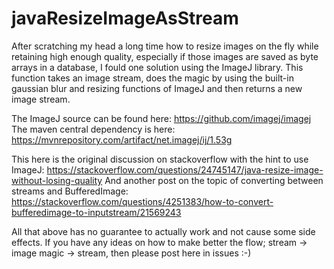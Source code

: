 # javaResizeImageAsStream
After scratching my head a long time how to resize images on the fly while retaining high enough quality, especially if those images are saved as byte arrays in a database, I fould one solution using the ImageJ library.
This function takes an image stream, does the magic by using the built-in gaussian blur and resizing functions of ImageJ and then returns a new  image stream.

The ImageJ source can be found here: https://github.com/imagej/imagej
The maven central dependency is here: https://mvnrepository.com/artifact/net.imagej/ij/1.53g

This here is the original discussion on stackoverflow with the hint to use ImageJ: https://stackoverflow.com/questions/24745147/java-resize-image-without-losing-quality
And another post on the topic of converting between streams and BufferedImage: https://stackoverflow.com/questions/4251383/how-to-convert-bufferedimage-to-inputstream/21569243

All that above has no guarantee to actually work and not cause some side effects. If you have any ideas on how to make better the flow;  stream -> image magic -> stream, then please post here in issues :-)
